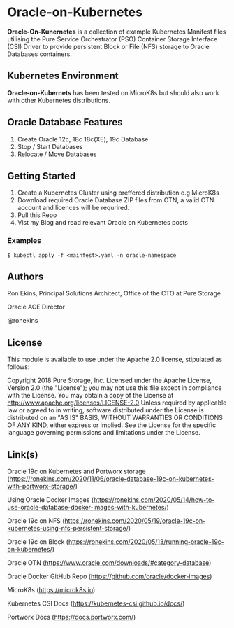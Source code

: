 # Oracle-on-Kubernetes
**Oracle-On-Kunernetes** is a collection of example Kubernetes Manifest files utilising the Pure Service Orchestrator (PSO) Container Storage Interface (CSI) Driver to provide persistent Block or File (NFS) storage to Oracle Databases containers.


## Kubernetes Environment
**Oracle-on-Kubernets** has been tested on MicroK8s but should also work with other Kubernetes distributions.


## Oracle Database Features
1. Create Oracle 12c, 18c 18c(XE), 19c Database
1. Stop / Start Databases
1. Relocate / Move Databases

## Getting Started

1. Create a Kubernetes Cluster using preffered distribution e.g MicroK8s
1. Download required Oracle Database ZIP files from OTN, a valid OTN account and licences will be requrired.
1. Pull this Repo
1. Vist my Blog and read relevant Oracle on Kubernetes posts 

### Examples
`
$ kubectl apply -f <mainfest>.yaml -n oracle-namespace
`

## Authors

Ron Ekins, Principal Solutions Architect, Office of the CTO at Pure Storage

Oracle ACE Director

@ronekins

## License

This module is available to use under the Apache 2.0 license, stipulated as follows:

Copyright 2018 Pure Storage, Inc.
Licensed under the Apache License, Version 2.0 (the "License"); you may not use this file except in compliance with the License. You may obtain a copy of the License at http://www.apache.org/licenses/LICENSE-2.0 Unless required by applicable law or agreed to in writing, software distributed under the License is distributed on  an "AS IS" BASIS, WITHOUT WARRANTIES OR CONDITIONS OF ANY KIND, either express or implied. See the License for the specific language governing permissions and limitations under the License.

## Link(s)

Oracle 19c on Kubernetes and Portworx storage (https://ronekins.com/2020/11/06/oracle-database-19c-on-kubernetes-with-portworx-storage/)

Using Oracle Docker Images (https://ronekins.com/2020/05/14/how-to-use-oracle-database-docker-images-with-kubernetes/)

Oracle 19c on NFS (https://ronekins.com/2020/05/19/oracle-19c-on-kubernetes-using-nfs-persistent-storage/)

Oracle 19c on Block (https://ronekins.com/2020/05/13/running-oracle-19c-on-kubernetes/)

Oracle OTN (https://www.oracle.com/downloads/#category-database)

Oracle Docker GitHub Repo (https://github.com/oracle/docker-images)

MicroK8s (https://microk8s.io)

Kubernetes CSI Docs (https://kubernetes-csi.github.io/docs/)

Portworx Docs (https://docs.portworx.com/)
